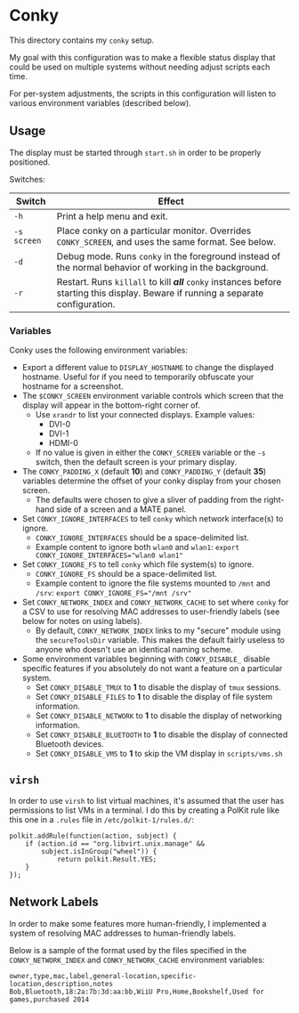 
# Conky

This directory contains my `conky` setup.

My goal with this configuration was to make a flexible status display
  that could be used on multiple systems without needing adjust scripts
  each time.
  
For per-system adjustments, the scripts in this configuration
  will listen to various environment variables (described below).

## Usage 

The display must be started through `start.sh` in order
  to be properly positioned.

Switches:

| **Switch**  | **Effect**                                                                                                                            |
|-------------|---------------------------------------------------------------------------------------------------------------------------------------|
| `-h`        | Print a help menu and exit.                                                                                                           |
| `-s screen` | Place conky on a particular  monitor. Overrides `CONKY_SCREEN`, and uses the same format. See below.                                  |
| `-d`        | Debug mode. Runs `conky` in the foreground instead of the normal behavior of working in the background.                               |
| `-r`        | Restart. Runs `killall` to kill ***all*** `conky` instances before starting this display. Beware if running a separate configuration. |

### Variables

Conky uses the following environment variables:

* Export a different value to `DISPLAY_HOSTNAME` to change the
    displayed hostname. Useful for if you need to temporarily
    obfuscate your hostname for a screenshot.
* The `$CONKY_SCREEN` environment variable controls which screen that
    the display will appear in the bottom-right corner of.
  * Use `xrandr` to list your connected displays. Example values:
    * DVI-0
    * DVI-1
    * HDMI-0
  * If no value is given in either the `CONKY_SCREEN` variable or the
      `-s` switch, then the default screen is your primary display.
* The `CONKY_PADDING_X` (default **10**) and `CONKY_PADDING_Y`
    (default **35**) variables determine the offset of your conky
    display from your chosen screen.
  * The defaults were chosen to give a sliver of padding from the
      right-hand side of a screen and a MATE panel.
* Set `CONKY_IGNORE_INTERFACES` to tell `conky` which network interface(s) to ignore.
  * `CONKY_IGNORE_INTERFACES` should be a space-delimited list.
  * Example content to ignore both `wlan0` and `wlan1`:
      `export CONKY_IGNORE_INTERFACES="wlan0 wlan1"`
* Set `CONKY_IGNORE_FS` to tell `conky` which file system(s) to ignore.
  * `CONKY_IGNORE_FS` should be a space-delimited list.
  * Example content to ignore the file systems mounted to `/mnt` and `/srv`:
      `export CONKY_IGNORE_FS="/mnt /srv"`
* Set `CONKY_NETWORK_INDEX` and `CONKY_NETWORK_CACHE` to set where
    `conky` for a CSV to use for resolving MAC addresses to
    user-friendly labels (see below for notes on using labels).
  * By default, `CONKY_NETWORK_INDEX` links to my "secure" module using
      the `secureToolsDir` variable. This makes the default fairly
      useless to anyone who doesn't use an identical naming scheme.
* Some environment variables beginning with `CONKY_DISABLE_` disable
    specific features if you absolutely do not want a feature on a
    particular system.
  * Set `CONKY_DISABLE_TMUX` to **1** to disable the display of `tmux` sessions.
  * Set `CONKY_DISABLE_FILES` to **1** to disable the display of
      file system information.
  * Set `CONKY_DISABLE_NETWORK` to **1** to disable the display of
      networking information.
  * Set `CONKY_DISABLE_BLUETOOTH` to **1** to disable the display of
      connected Bluetooth devices.
  * Set `CONKY_DISABLE_VMS` to **1** to skip the VM display in `scripts/vms.sh`

## `virsh`

In order to use `virsh` to list virtual machines, it's assumed that the user
    has permissions to list VMs in a terminal. I do this by creating
    a PolKit rule like this one in a `.rules` file in `/etc/polkit-1/rules.d/`:

    polkit.addRule(function(action, subject) {
        if (action.id == "org.libvirt.unix.manage" &&
            subject.isInGroup("wheel")) {
                return polkit.Result.YES;
        }
    });

## Network Labels

In order to make some features more human-friendly, I implemented
  a system of resolving MAC addresses to human-friendly labels.

Below is a sample of the format used by the files specified in the
  `CONKY_NETWORK_INDEX` and `CONKY_NETWORK_CACHE` environment variables:

    owner,type,mac,label,general-location,specific-location,description,notes
    Bob,Bluetooth,18:2a:7b:3d:aa:bb,WiiU Pro,Home,Bookshelf,Used for games,purchased 2014
